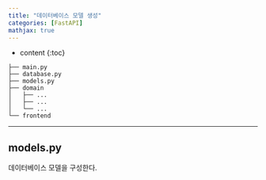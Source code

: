 ```yaml
---
title: "데이터베이스 모델 생성"
categories: [FastAPI]
mathjax: true
---
```


* content
{:toc}
```
├── main.py
├── database.py
├── models.py
├── domain
│   ├── ...
│   ├── ...
│   └── ...
└── frontend
```

---

## models.py

데이터베이스 모델을 구성한다.
